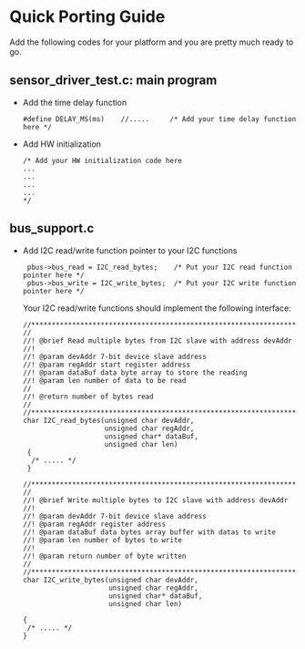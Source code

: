 Quick Porting Guide
===================
Add the following codes for your platform and you are pretty much ready to go.

sensor_driver_test.c: main program
----------------------------------

* Add the time delay function
    ```
    #define DELAY_MS(ms)	//.....     /* Add your time delay function here */
    ```

* Add HW initialization
    ```
    /* Add your HW initialization code here
    ...
    ...
    ...
    ...
    */
    ```

bus_support.c
-------------

* Add I2C read/write function pointer to your I2C functions
    ```
	 pbus->bus_read = I2C_read_bytes;    /* Put your I2C read function pointer here */
	 pbus->bus_write = I2C_write_bytes;  /* Put your I2C write function pointer here */
    ```

  Your I2C read/write functions should implement the following interface:
    ```
    //******************************************************************************
    //
    //! @brief Read multiple bytes from I2C slave with address devAddr
    //!
    //! @param devAddr 7-bit device slave address
    //! @param regAddr start register address
    //! @param dataBuf data byte array to store the reading
    //! @param len number of data to be read
    //
    //! @return number of bytes read
    //
    //******************************************************************************
    char I2C_read_bytes(unsigned char devAddr, 
    					unsigned char regAddr, 
    					unsigned char* dataBuf, 
    					unsigned char len)
     {
      /* ..... */
     }
    
    //******************************************************************************
    //
    //! @brief Write multiple bytes to I2C slave with address devAddr
    //!
    //! @param devAddr 7-bit device slave address
    //! @param regAddr register address
    //! @param dataBuf data bytes array buffer with datas to write
    //! @param len number of bytes to write
    //!
    //! @param return number of byte written
    //
    //******************************************************************************
    char I2C_write_bytes(unsigned char devAddr,
                         unsigned char regAddr,
    					 unsigned char* dataBuf,
    					 unsigned char len)
    
    {
     /* ..... */
    }
    ```
   
